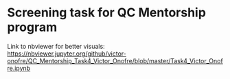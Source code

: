 # Screening task for QC Mentorship program

Link to nbviewer for better visuals: 
https://nbviewer.jupyter.org/github/victor-onofre/QC_Mentorship_Task4_Victor_Onofre/blob/master/Task4_Victor_Onofre.ipynb 


